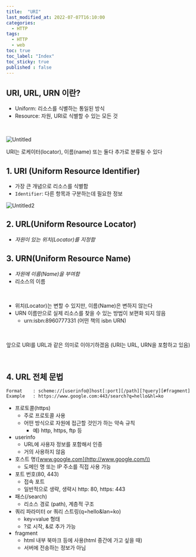 ```yaml
---
title:  "URI"
last_modified_at: 2022-07-07T16:10:00
categories: 
  - HTTP
tags:
  - HTTP
  - web
toc: true
toc_label: "Index"
toc_sticky: true
published : false
---
```


## URI, URL, URN 이란?

- Uniform: 리소스를 식별하는 통일된 방식
- Resource: 자원, URI로 식별할 수 있는 모든 것

<br>

![Untitled](https://user-images.githubusercontent.com/79130276/177714077-068c0bc0-f574-47e4-9e39-1d1addd5ddbf.png)

URI는 로케이터(locator), 이름(name) 또는 둘다 추가로 분류될 수 있다



## 1. URI (Uniform Resource Identifier)
- 가장 큰 개념으로 리소스를 식별함
- `Identifier`: 다른 항목과 구분하는데 필요한 정보

![Untitled2](https://user-images.githubusercontent.com/79130276/177714068-6b78e577-976a-4050-bece-c082b7c9b344.png)

## 2. URL(Uniform Resource Locator)
- *자원이 있는 위치(Locator)를 지정함*

## 3. URN(Uniform Resource Name)
- *자원에 이름(Name)을 부여함*
- 리소스의 이름

<br>

- 위치(Locator)는 변할 수 있지만, 이름(Name)은 변하지 않는다
- URN 이름만으로 실제 리소스를 찾을 수 있는 방법이 보편화 되지 않음
    - urn:isbn:8960777331 (어떤 책의 isbn URN)

<br>

앞으로 URI를 URL과 같은 의미로 이야기하겠음 (URI는 URL, URN을 포함하고 있음)

<br>

## 4. URL 전체 문법

```
Format    : scheme://[userinfo@]host[:port][/path][?query][#fragment]
Example   : https://www.google.com:443/search?q=hello&hl=ko
```

- 프로토콜(https)
    - 주로 프로토콜 사용
    - 어떤 방식으로 자원에 접근할 것인가 하는 약속 규칙
        - 예) http, https, ftp 등
- userinfo
    - URL에 사용자 정보를 포함해서 인증
    - 거의 사용하지 않음
- 호스트 명([www.google.com](http://www.google.com/))
    - 도메인 명 또는 IP 주소를 직접 사용 가능
- 포트 번호(80, 443)
    - 접속 포트
    - 일반적으로 생략, 생략시 http: 80, https: 443
- 패스(/search)
    - 리소스 경로 (path), 계층적 구조
- 쿼리 파라미터 or 쿼리 스트링(q=hello&lan=ko)
    - key=value 형태
    - ?로 시작, &로 추가 가능
- fragment
    - html 내부 북마크 등에 사용(html  중간에 가고 싶을 때)
    - 서버에 전송하는 정보가 아님